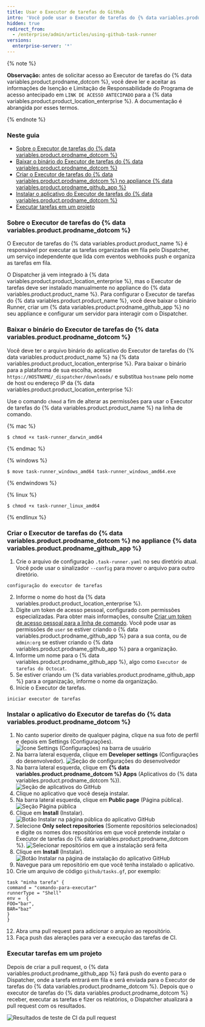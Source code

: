 ```yaml
---
title: Usar o Executor de tarefas do GitHub
intro: 'Você pode usar o Executor de tarefas do {% data variables.product.prodname_dotcom %} como sistema CI/CD que integra o Programa de acesso antecipado. Com o Executor de tarefas do {% data variables.product.product_name %}, é possível criar, testar e implantar seu código automaticamente a partir de um {% data variables.product.prodname_github_app %} com base em um arquivo de configuração no seu repositório.'
hidden: true
redirect_from:
  - /enterprise/admin/articles/using-github-task-runner
versions:
  enterprise-server: '*'
---
```



{% note %}

**Observação:** antes de solicitar acesso ao Executor de tarefas do {% data variables.product.prodname_dotcom %}, você deve ler e aceitar as informações de Isenção e Limitação de Responsabilidade do Programa de acesso antecipado em `LINK DE ACESSO ANTECIPADO` para a {% data variables.product.product_location_enterprise %}. A documentação é abrangida por esses termos.

{% endnote %}

### Neste guia
- [Sobre o Executor de tarefas do {% data variables.product.prodname_dotcom %}](#about-github-task-runner)
- [Baixar o binário do Executor de tarefas do {% data variables.product.prodname_dotcom %}](#downloading-the-github-task-runner-binary)
- [Criar o Executor de tarefas do {% data variables.product.prodname_dotcom %} no appliance {% data variables.product.prodname_github_app %}](#creating-the-github-task-runner-github-app-on-your-appliance)
- [Instalar o aplicativo do Executor de tarefas do {% data variables.product.prodname_dotcom %}](#installing-the-github-task-runner-app)
- [Executar tarefas em um projeto](#running-tasks-for-a-project)

### Sobre o Executor de tarefas do {% data variables.product.prodname_dotcom %}

O Executor de tarefas do {% data variables.product.product_name %} é responsável por executar as tarefas organizadas em fila pelo Dispatcher, um serviço independente que lida com eventos webhooks push e organiza as tarefas em fila.

O Dispatcher já vem integrado à {% data variables.product.product_location_enterprise %}, mas o Executor de tarefas deve ser instalado manualmente no appliance do {% data variables.product.product_name %}. Para configurar o Executor de tarefas do {% data variables.product.product_name %}, você deve baixar o binário Runner, criar um {% data variables.product.prodname_github_app %} no seu appliance e configurar um servidor para interagir com o Dispatcher.

### Baixar o binário do Executor de tarefas do {% data variables.product.prodname_dotcom %}

Você deve ter o arquivo binário do aplicativo do Executor de tarefas do {% data variables.product.product_name %} na {% data variables.product.product_location_enterprise %}. Para baixar o binário para a plataforma de sua escolha, acesse `https://HOSTNAME/_dispatcher/downloads/` e substitua `hostname` pelo nome de host ou endereço IP da {% data variables.product.product_location_enterprise %}:

Use o comando `chmod` a fim de alterar as permissões para usar o Executor de tarefas do {% data variables.product.product_name %} na linha de comando.

{% mac %}

```shell
$ chmod +x task-runner_darwin_amd64
```

{% endmac %}

{% windows %}

```shell
$ move task-runner_windows_amd64 task-runner_windows_amd64.exe
```

{% endwindows %}

{% linux %}

```shell
$ chmod +x task-runner_linux_amd64
```

{% endlinux %}

### Criar o Executor de tarefas do {% data variables.product.prodname_dotcom %} no appliance {% data variables.product.prodname_github_app %}

1. Crie o arquivo de configuração `.task-runner.yaml` no seu diretório atual. Você pode usar o sinalizador `--config` para mover o arquivo para outro diretório.

```shell
configuração do executor de tarefas
```

2. Informe o nome do host da {% data variables.product.product_location_enterprise %}.
3. Digite um token de acesso pessoal, configurado com permissões especializadas. Para obter mais informações, consulte [Criar um token de acesso pessoal para a linha de comando](/articles/creating-a-personal-access-token-for-the-command-line/). Você pode usar as permissões de `user` se estiver criando o {% data variables.product.prodname_github_app %} para a sua conta, ou de `admin:org` se estiver criando o {% data variables.product.prodname_github_app %} para a organização.
4. Informe um nome para o {% data variables.product.prodname_github_app %}, algo como `Executor de tarefas do Octocat`.
5. Se estiver criando um {% data variables.product.prodname_github_app %} para a organização, informe o nome da organização.
6. Inicie o Executor de tarefas.

```shell
iniciar executor de tarefas
```

### Instalar o aplicativo do Executor de tarefas do {% data variables.product.prodname_dotcom %}

1. No canto superior direito de qualquer página, clique na sua foto de perfil e depois em Settings (Configurações).![Ícone Settings (Configurações) na barra de usuário](/assets/images/help/images/userbar-account-settings.png)
2. Na barra lateral esquerda, clique em **Developer settings** (Configurações do desenvolvedor). ![Seção de configurações do desenvolvedor](/assets/images/help/images/developer_settings.png)
3. Na barra lateral esquerda, clique em **{% data variables.product.prodname_dotcom %} Apps** (Aplicativos do {% data variables.product.prodname_dotcom %}). ![Seção de aplicativos do GitHub](/assets/images/help/images/github_apps.png)
4. Clique no aplicativo que você deseja instalar.
5. Na barra lateral esquerda, clique em **Public page** (Página pública). ![Seção Página pública](/assets/images/help/images/public-page-tab.png)
6. Clique em **Install** (Instalar). ![Botão Instalar na página pública do aplicativo GitHub](/assets/images/help/images/install-runner-public-page.png)
7. Selecione **Only select repositories** (Somente repositórios selecionados) e digite os nomes dos repositórios em que você pretende instalar o Executor de tarefas do {% data variables.product.prodname_dotcom %}. ![Selecionar repositórios em que a instalação será feita](/assets/images/help/images/repositories-install-task-runner.png)
8. Clique em **Install** (Instalar). ![Botão Instalar na página de instalação do aplicativo GitHub](/assets/images/help/images/install-runner-installation-page.png)
9. Navegue para um repositório em que você tenha instalado o aplicativo.
10. Crie um arquivo de código `github/tasks.gf`, por exemplo:

  ```
task "minha tarefa" {
command = "comando-para-executar"
runnerType = "Shell"
env =  {
  FOO="bar",
  BAR="baz"
}
}
  ```
12. Abra uma pull request para adicionar o arquivo ao repositório.
13. Faça push das alerações para ver a execução das tarefas de CI.

### Executar tarefas em um projeto

Depois de criar a pull request, o {% data variables.product.prodname_github_app %} fará push do evento para o Dispatcher, onde a tarefa entrará em fila e será enviada para o Executor de tarefas do {% data variables.product.prodname_dotcom %}. Depois que o executor de tarefas do {% data variables.product.prodname_dotcom %} receber, executar as tarefas e fizer os relatórios, o Dispatcher atualizará a pull request com os resultados.

![Resultados de teste de CI da pull request](/assets/images/help/images/task-results.png)
